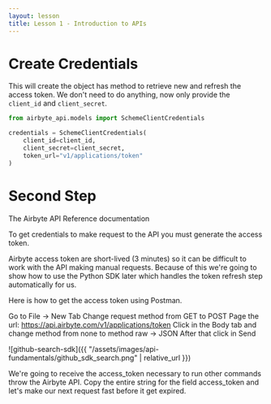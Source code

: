 ```yaml
---
layout: lesson
title: Lesson 1 - Introduction to APIs
---
```


# Create Credentials
This will create the object has method to retrieve new and refresh the access token.
We don't need to do anything, now only provide the `client_id` and `client_secret`.

```python
from airbyte_api.models import SchemeClientCredentials

credentials = SchemeClientCredentials(
    client_id=client_id,
    client_secret=client_secret,
    token_url="v1/applications/token"
)
```

# Second Step

The Airbyte API Reference documentation

To get credentials to make request to the API you must generate the access token.

Airbyte access token are short-lived (3 minutes) so it can be difficult to work with the API making manual requests.
Because of this we're going to show how to use the Python SDK later which handles the token refresh step automatically for us.

Here is how to get the access token using Postman.

Go to File → New Tab
Change request method from GET to POST
Page the url: https://api.airbyte.com/v1/applications/token
Click in the Body tab and change method from none to  method raw → JSON
After that click in Send

![github-search-sdk]({{ "/assets/images/api-fundamentals/github_sdk_search.png" | relative_url }})


We're going to receive the access_token necessary to run other commands throw the Airbyte API.
Copy the entire string for the field access_token and let's make our next request fast before it get expired.
